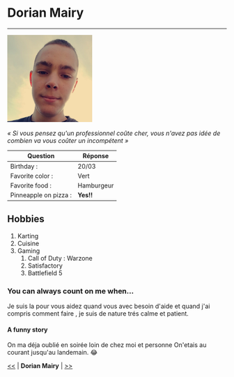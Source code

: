 # Dorian Mairy #
---------------
<img src="image.jpg" widht="200" height="200" border-radius= 30px>

*« Si vous pensez qu'un professionnel coûte cher, vous n'avez pas idée de combien va vous coûter un incompétent »*


| Question | Réponse |
| ----------- | ----------- |
| Birthday : | 20/03 |
| Favorite color : | Vert |
| Favorite food : | Hamburgeur |
| Pinneapple on pizza : | **Yes!!** |

## Hobbies ##

1. Karting
2. Cuisine
3. Gaming
    1. Call of Duty : Warzone
    2. Satisfactory
    3. Battlefield 5

### You can always count on me when... ###

Je suis la pour vous aidez quand vous avec besoin d'aide et quand 
j'ai compris comment faire , je suis de nature trés calme et patient.

#### A funny story ####

On ma déja oublié en soirée loin de chez moi et personne 
On'etais au courant jusqu'au landemain. :joy:

[<<](https://github.com/luuduc34/markdown-challenge/blob/main/README.md) | **Dorian Mairy** | [>>](https://github.com/QuentinMotte/markdown-challenge/blob/main/README.md)
